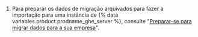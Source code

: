1. Para preparar os dados de migração arquivados para fazer a importação para uma instância de {% data variables.product.prodname_ghe_server %}, consulte "[Preparar-se para migrar dados para a sua empresa](/enterprise/admin/user-management/preparing-to-migrate-data-to-your-enterprise)".
